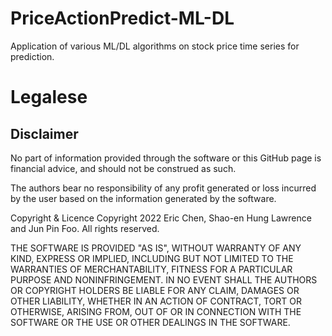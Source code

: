 # PriceActionPredict-ML-DL
Application of various ML/DL algorithms on stock price time series for prediction.

# Legalese
## Disclaimer
No part of information provided through the software or this GitHub page is financial advice, and should not be construed as such.

The authors bear no responsibility of any profit generated or loss incurred by the user based on the information generated by the software.

Copyright & Licence
Copyright 2022 Eric Chen, Shao-en Hung Lawrence and Jun Pin Foo. All rights reserved.

THE SOFTWARE IS PROVIDED "AS IS", WITHOUT WARRANTY OF ANY KIND, EXPRESS OR IMPLIED, INCLUDING BUT NOT LIMITED TO THE WARRANTIES OF MERCHANTABILITY, FITNESS FOR A PARTICULAR PURPOSE AND NONINFRINGEMENT. IN NO EVENT SHALL THE AUTHORS OR COPYRIGHT HOLDERS BE LIABLE FOR ANY CLAIM, DAMAGES OR OTHER LIABILITY, WHETHER IN AN ACTION OF CONTRACT, TORT OR OTHERWISE, ARISING FROM, OUT OF OR IN CONNECTION WITH THE SOFTWARE OR THE USE OR OTHER DEALINGS IN THE SOFTWARE.
